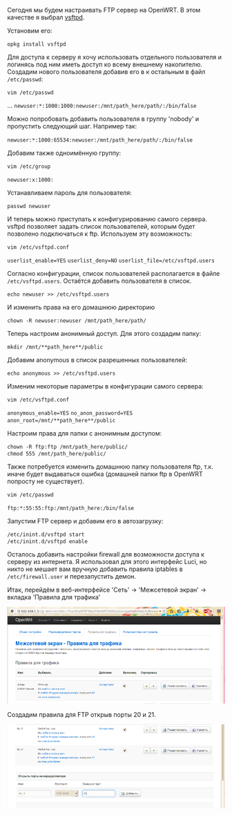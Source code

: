 Сегодня мы будем настраивать FTP сервер на OpenWRT. В этом качестве я выбрал [vsftpd](http://vsftpd.beasts.org/).

Установим его:  
```shell
opkg install vsftpd
```

Для доступа к серверу я хочу использовать отдельного пользователя и логинясь под ним иметь доступ ко всему внешнему накопителю. Создадим нового пользователя добавив его в к остальным в файл `/etc/passwd`:

```shell
vim /etc/passwd
```
... 
`newuser:*:1000:1000:newuser:/mnt/path_here/path/:/bin/false`

Можно попробовать добавить пользователя в группу 'nobody' и пропустить следующий шаг. Например так:

`newuser:*:1000:65534:newuser:/mnt/path_here/path/:/bin/false`

Добавим также одноимённую группу:

```shell
vim /etc/group
```
`newuser:x:1000:`

Устанавливаем пароль для пользователя:

```shell
passwd newuser
```

И теперь можно приступать к конфигурированию самого сервера. vsftpd позволяет задать список пользователей, которым будет позволено подключаться к ftp. Используем эту возможность:

```shell
vim /etc/vsftpd.conf
```
`userlist_enable=YES`
`userlist_deny=NO`
`userlist_file=/etc/vsftpd.users`

Согласно конфигурации, список пользователей располагается в файле `/etc/vsftpd.users`. Остаётся добавить пользователя в список.

```shell
echo newuser >> /etc/vsftpd.users
```

И изменить права на его домашнюю директорию

```shell
chown -R newuser:newuser /mnt/path_here/path/
```

Теперь настроим анонимный доступ. Для этого создадим папку:

```shell
mkdir /mnt/**path_here**/public
```

Добавим anonymous в список разрешенных пользователей:

```shell
echo anonymous >> /etc/vsftpd.users
```

Изменим некоторые параметры в конфигурации самого сервера:

```shell
vim /etc/vsftpd.conf
```
`anonymous_enable=YES`
`no_anon_password=YES`
`anon_root=/mnt/**path_here**/public`

Настроим права для папки с анонимным доступом:  

```shell
chown -R ftp:ftp /mnt/path_here/public/
chmod 555 /mnt/path_here/public/
```

Также потребуется изменить домашнюю папку пользователя ftp, т.к. иначе будет выдаваться ошибка (домашней папки ftp в OpenWRT попросту не существует).

```shell
vim /etc/passwd
```
`ftp:*:55:55:ftp:/mnt/path_here:/bin/false`

Запустим FTP сервер и добавим его в автозагрузку:  

```shell
/etc/inint.d/vsftpd start
/etc/inint.d/vsftpd enable
```

Осталось добавить настройки firewall для возможности доступа к серверу из интернета. Я использовал для этого интерфейс Luci, но никто не мешает вам вручную добавить правила iptables в `/etc/firewall.user` и перезапустить демон.

Итак, перейдём в веб-интерфейсе 'Сеть' -> 'Межсетевой экран' -> вкладка 'Правила для трафика'

![|600](/Media/OpenWRT_vsftpd/image_1.png)

Создадим правила для FTP открыв порты 20 и 21.

![|600](/Media/OpenWRT_vsftpd/image_2.png)

